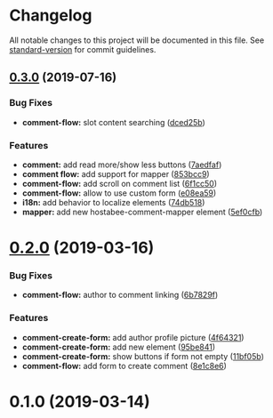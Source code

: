 # Changelog

All notable changes to this project will be documented in this file. See [standard-version](https://github.com/conventional-changelog/standard-version) for commit guidelines.

## [0.3.0](https://github.com/Hostabee/hostabee-comment-flow/compare/v0.2.0...v0.3.0) (2019-07-16)


### Bug Fixes

* **comment-flow:** slot content searching ([dced25b](https://github.com/Hostabee/hostabee-comment-flow/commit/dced25b))


### Features

* **comment:** add read more/show less buttons ([7aedfaf](https://github.com/Hostabee/hostabee-comment-flow/commit/7aedfaf))
* **comment flow:** add support for mapper ([853bcc9](https://github.com/Hostabee/hostabee-comment-flow/commit/853bcc9))
* **comment-flow:** add scroll on comment list ([6f1cc50](https://github.com/Hostabee/hostabee-comment-flow/commit/6f1cc50))
* **comment-flow:** allow to use custom form ([e08ea59](https://github.com/Hostabee/hostabee-comment-flow/commit/e08ea59))
* **i18n:** add behavior to localize elements ([74db518](https://github.com/Hostabee/hostabee-comment-flow/commit/74db518))
* **mapper:** add new hostabee-comment-mapper element ([5ef0cfb](https://github.com/Hostabee/hostabee-comment-flow/commit/5ef0cfb))



# [0.2.0](https://github.com/Hostabee/hostabee-comment-flow/compare/v0.1.0...v0.2.0) (2019-03-16)


### Bug Fixes

* **comment-flow:** author to comment linking ([6b7829f](https://github.com/Hostabee/hostabee-comment-flow/commit/6b7829f))


### Features

* **comment-create-form:** add author profile picture ([4f64321](https://github.com/Hostabee/hostabee-comment-flow/commit/4f64321))
* **comment-create-form:** add new element ([95be841](https://github.com/Hostabee/hostabee-comment-flow/commit/95be841))
* **comment-create-form:** show buttons if form not empty ([11bf05b](https://github.com/Hostabee/hostabee-comment-flow/commit/11bf05b))
* **comment-flow:** add form to create comment ([8e1c8e6](https://github.com/Hostabee/hostabee-comment-flow/commit/8e1c8e6))



<a name="0.1.0"></a>
# 0.1.0 (2019-03-14)
